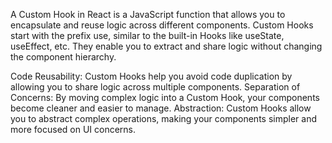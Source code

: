 <!-- What is a Custom Hook in React? -->

A Custom Hook in React is a JavaScript function that allows you to encapsulate and reuse logic across different components. Custom Hooks start with the prefix use, similar to the built-in Hooks like useState, useEffect, etc. They enable you to extract and share logic without changing the component hierarchy.

<!-- Why Use a Custom Hook? -->

Code Reusability: Custom Hooks help you avoid code duplication by allowing you to share logic across multiple components.
Separation of Concerns: By moving complex logic into a Custom Hook, your components become cleaner and easier to manage.
Abstraction: Custom Hooks allow you to abstract complex operations, making your components simpler and more focused on UI concerns.